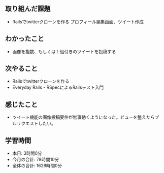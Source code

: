 ## 取り組んだ課題
- Railsでtwitterクローンを作る プロフィール編集画面、ツイート作成
## わかったこと
- 画像を複数、もしくは１個付きのツイートを投稿する
## 次やること
- Railsでtwitterクローンを作る
- Everyday Rails - RSpecによるRailsテスト入門
## 感じたこと
- ツイート機能の画像投稿要件が無事動くようになった。ビューを整えたらプルリクエストしたい。
## 学習時間
- 本日: 3時間0分
- 今月の合計: 78時間10分
- 全体の合計: 1628時間0分

